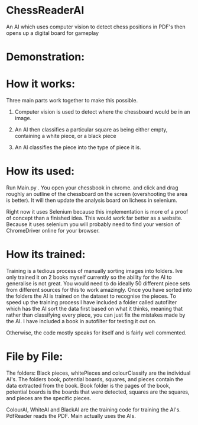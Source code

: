 # ChessReaderAI
An AI which uses computer vision to detect chess positions in PDF's then opens up a digital board for gameplay

# Demonstration:


# How it works:

Three main parts work together to make this possible.

1. Computer vision is used to detect where the chessboard would be in an image.


2. An AI then classifies a particular square as being either empty, containing a white piece, or a black piece


3. An AI classifies the piece into the type of piece it is.

# How its used:

Run Main.py . You open your chessbook in chrome. and click and drag roughly an outline of the chessboard on the screen (overshooting the area is better). It will then update the analysis board on lichess in selenium.

Right now it uses Selenium because this implementation is more of a proof of concept than a finished idea. This would work far better as a website. Because it uses selenium you will probably need to find your version of ChromeDriver online for your browser.



# How its trained:

Training is a tedious process of manually sorting images into folders. Ive only trained it on 2 books myself currently so the ability for the AI to generalise is not great. You would need to do ideally 50 different piece sets from different sources for this to work amazingly. Once you have sorted into the folders the AI is trained on the dataset to recognise the pieces. To speed up the training process I have included a folder called autofilter which has the AI sort the data first based on what it thinks, meaning that rather than classifying every piece, you can just fix the mistakes made by the AI. I have included a book in autofilter for testing it out on. 

Otherwise, the code mostly speaks for itself and is fairly well commented. 

# File by File:
The folders: Black pieces, whitePieces and colourClassify are the individual AI's. The folders book, potential boards, squares, and pieces contain the data extracted from the book. Book folder is the pages of the book, potential boards is the boards that were detected, squares are the squares, and pieces are the specific pieces.

ColourAI, WhiteAI and BlackAI are the training code for training the AI's. PdfReader reads the PDF. Main actually uses the AIs. 
